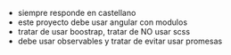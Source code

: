 * siempre responde en castellano
* este proyecto debe usar angular con modulos
* tratar de usar boostrap, tratar de NO usar scss
* debe usar observables y tratar de evitar usar promesas
